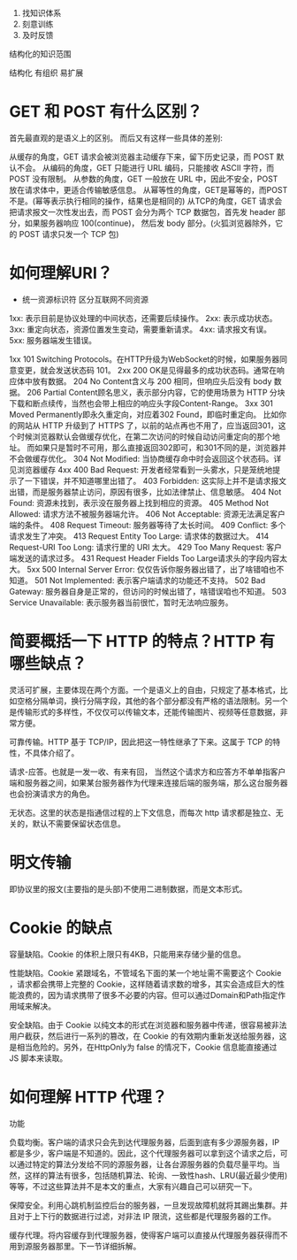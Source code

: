 1. 找知识体系
2. 刻意训练
3. 及时反馈

结构化的知识范围

结构化 有组织 易扩展


# GET 和 POST 有什么区别？
首先最直观的是语义上的区别。
而后又有这样一些具体的差别:

从缓存的角度，GET 请求会被浏览器主动缓存下来，留下历史记录，而 POST 默认不会。
从编码的角度，GET 只能进行 URL 编码，只能接收 ASCII 字符，而 POST 没有限制。
从参数的角度，GET 一般放在 URL 中，因此不安全，POST 放在请求体中，更适合传输敏感信息。
从幂等性的角度，GET是幂等的，而POST不是。(幂等表示执行相同的操作，结果也是相同的)
从TCP的角度，GET 请求会把请求报文一次性发出去，而 POST 会分为两个 TCP 数据包，首先发 header 部分，如果服务器响应 100(continue)， 然后发 body 部分。(火狐浏览器除外，它的 POST 请求只发一个 TCP 包)

# 如何理解URI？
- 统一资源标识符 区分互联网不同资源

1xx: 表示目前是协议处理的中间状态，还需要后续操作。
2xx: 表示成功状态。
3xx: 重定向状态，资源位置发生变动，需要重新请求。
4xx: 请求报文有误。
5xx: 服务器端发生错误。

1xx
101 Switching Protocols。在HTTP升级为WebSocket的时候，如果服务器同意变更，就会发送状态码 101。
2xx
200 OK是见得最多的成功状态码。通常在响应体中放有数据。
204 No Content含义与 200 相同，但响应头后没有 body 数据。
206 Partial Content顾名思义，表示部分内容，它的使用场景为 HTTP 分块下载和断点续传，当然也会带上相应的响应头字段Content-Range。
3xx
301 Moved Permanently即永久重定向，对应着302 Found，即临时重定向。
比如你的网站从 HTTP 升级到了 HTTPS 了，以前的站点再也不用了，应当返回301，这个时候浏览器默认会做缓存优化，在第二次访问的时候自动访问重定向的那个地址。
而如果只是暂时不可用，那么直接返回302即可，和301不同的是，浏览器并不会做缓存优化。
304 Not Modified: 当协商缓存命中时会返回这个状态码。详见浏览器缓存
4xx
400 Bad Request: 开发者经常看到一头雾水，只是笼统地提示了一下错误，并不知道哪里出错了。
403 Forbidden: 这实际上并不是请求报文出错，而是服务器禁止访问，原因有很多，比如法律禁止、信息敏感。
404 Not Found: 资源未找到，表示没在服务器上找到相应的资源。
405 Method Not Allowed: 请求方法不被服务器端允许。
406 Not Acceptable: 资源无法满足客户端的条件。
408 Request Timeout: 服务器等待了太长时间。
409 Conflict: 多个请求发生了冲突。
413 Request Entity Too Large: 请求体的数据过大。
414 Request-URI Too Long: 请求行里的 URI 太大。
429 Too Many Request: 客户端发送的请求过多。
431 Request Header Fields Too Large请求头的字段内容太大。
5xx
500 Internal Server Error: 仅仅告诉你服务器出错了，出了啥错咱也不知道。
501 Not Implemented: 表示客户端请求的功能还不支持。
502 Bad Gateway: 服务器自身是正常的，但访问的时候出错了，啥错误咱也不知道。
503 Service Unavailable: 表示服务器当前很忙，暂时无法响应服务。

# 简要概括一下 HTTP 的特点？HTTP 有哪些缺点？
灵活可扩展，主要体现在两个方面。一个是语义上的自由，只规定了基本格式，比如空格分隔单词，换行分隔字段，其他的各个部分都没有严格的语法限制。另一个是传输形式的多样性，不仅仅可以传输文本，还能传输图片、视频等任意数据，非常方便。


可靠传输。HTTP 基于 TCP/IP，因此把这一特性继承了下来。这属于 TCP 的特性，不具体介绍了。


请求-应答。也就是一发一收、有来有回， 当然这个请求方和应答方不单单指客户端和服务器之间，如果某台服务器作为代理来连接后端的服务端，那么这台服务器也会扮演请求方的角色。


无状态。这里的状态是指通信过程的上下文信息，而每次 http 请求都是独立、无关的，默认不需要保留状态信息。

# 明文传输
即协议里的报文(主要指的是头部)不使用二进制数据，而是文本形式。

# Cookie 的缺点


容量缺陷。Cookie 的体积上限只有4KB，只能用来存储少量的信息。


性能缺陷。Cookie 紧跟域名，不管域名下面的某一个地址需不需要这个 Cookie ，请求都会携带上完整的 Cookie，这样随着请求数的增多，其实会造成巨大的性能浪费的，因为请求携带了很多不必要的内容。但可以通过Domain和Path指定作用域来解决。


安全缺陷。由于 Cookie 以纯文本的形式在浏览器和服务器中传递，很容易被非法用户截获，然后进行一系列的篡改，在 Cookie 的有效期内重新发送给服务器，这是相当危险的。另外，在HttpOnly为 false 的情况下，Cookie 信息能直接通过 JS 脚本来读取。

#  如何理解 HTTP 代理？
功能


负载均衡。客户端的请求只会先到达代理服务器，后面到底有多少源服务器，IP 都是多少，客户端是不知道的。因此，这个代理服务器可以拿到这个请求之后，可以通过特定的算法分发给不同的源服务器，让各台源服务器的负载尽量平均。当然，这样的算法有很多，包括随机算法、轮询、一致性hash、LRU(最近最少使用)等等，不过这些算法并不是本文的重点，大家有兴趣自己可以研究一下。


保障安全。利用心跳机制监控后台的服务器，一旦发现故障机就将其踢出集群。并且对于上下行的数据进行过滤，对非法 IP 限流，这些都是代理服务器的工作。


缓存代理。将内容缓存到代理服务器，使得客户端可以直接从代理服务器获得而不用到源服务器那里。下一节详细拆解。



   